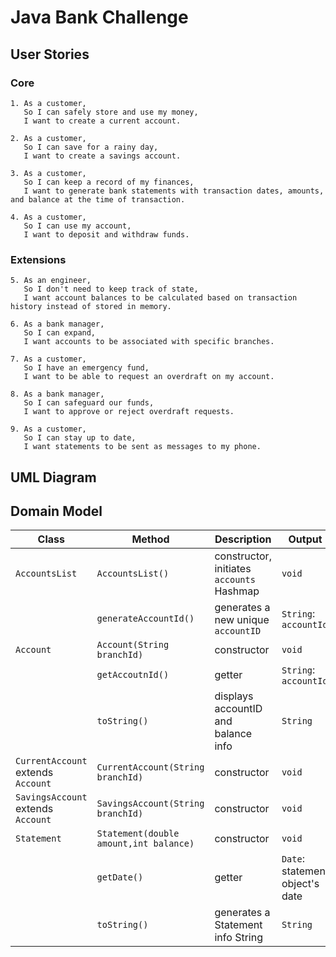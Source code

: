 # Java Bank Challenge
## User Stories
### Core
```
1. As a customer,
   So I can safely store and use my money,
   I want to create a current account.

2. As a customer,
   So I can save for a rainy day,
   I want to create a savings account.

3. As a customer,
   So I can keep a record of my finances,
   I want to generate bank statements with transaction dates, amounts, and balance at the time of transaction.

4. As a customer,
   So I can use my account,
   I want to deposit and withdraw funds.
```
### Extensions
```
5. As an engineer,
   So I don't need to keep track of state,
   I want account balances to be calculated based on transaction history instead of stored in memory.

6. As a bank manager,
   So I can expand,
   I want accounts to be associated with specific branches.

7. As a customer,
   So I have an emergency fund,
   I want to be able to request an overdraft on my account.

8. As a bank manager,
   So I can safeguard our funds,
   I want to approve or reject overdraft requests.

9. As a customer,
   So I can stay up to date,
   I want statements to be sent as messages to my phone.
```
## UML Diagram
## Domain Model

| Class                              | Method                                 | Description                               | Output                          |
|------------------------------------|----------------------------------------|-------------------------------------------|---------------------------------|
| `AccountsList`                     | `AccountsList()`                       | constructor, initiates `accounts` Hashmap | `void`                          |
|                                    | `generateAccountId()`                  | generates a new unique `accountID`        | `String`: `accountId`           |
| `Account`                          | `Account(String branchId)`             | constructor                               | `void`                          |
|                                    | `getAccoutnId()`                       | getter                                    | `String`: `accountId`           |
|                                    | `toString()`                           | displays accountID and balance info       | `String`                        |
| `CurrentAccount` extends `Account` | `CurrentAccount(String branchId)`      | constructor                               | `void`                          |
| `SavingsAccount` extends `Account` | `SavingsAccount(String branchId)`      | constructor                               | `void`                          |
| `Statement`                        | `Statement(double amount,int balance)` | constructor                               | `void`                          |
|                                    | `getDate()`                            | getter                                    | `Date`: statement object's date |
|                                    | `toString()`                           | generates a Statement info String         | `String`                        |
